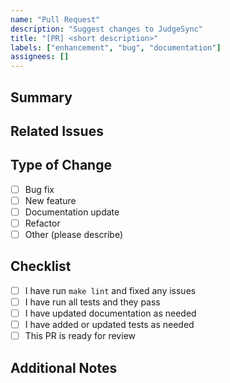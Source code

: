 ```yaml
---
name: "Pull Request"
description: "Suggest changes to JudgeSync"
title: "[PR] <short description>"
labels: ["enhancement", "bug", "documentation"]
assignees: []
---
```


## Summary

<!-- Briefly describe your changes and the motivation behind them. -->

## Related Issues

<!-- Link any related issues or discussions. -->

## Type of Change
- [ ] Bug fix
- [ ] New feature
- [ ] Documentation update
- [ ] Refactor
- [ ] Other (please describe)

## Checklist
- [ ] I have run `make lint` and fixed any issues
- [ ] I have run all tests and they pass
- [ ] I have updated documentation as needed
- [ ] I have added or updated tests as needed
- [ ] This PR is ready for review

## Additional Notes

<!-- Add any extra context, screenshots, or notes for reviewers. -->
